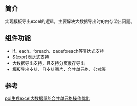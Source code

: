 ## 简介
实现模板导出excel的逻辑，主要解决大数据导出时的内存溢出问题。

## 组件功能
* if、each、foreach、pageforeach等表达式支持
* ${expr}表达式支持
* 大数据导出支持，且支持分页缓存导出
* 模板导出支持，且支持图片，合并单元格，公式等

## 参考
[poi生成excel大数据量的合并单元格操作优化](https://my.oschina.net/u/1417838/blog/1358616)